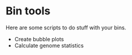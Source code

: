 # Bin tools

Here are some scripts to do stuff with your bins.

- Create bubble plots
- Calculate genome statistics
